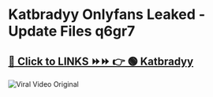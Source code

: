 
 # Katbradyy Onlyfans Leaked - Update Files q6gr7

## <h2><a href="https://clipsfans.com/Katbradyy&ref=git">🔗 Click to LINKS ⏩⏩ 👉 🟢 Katbradyy </a></h2>

<a href="https://clipsfans.com/Katbradyy&ref=git" rel="nofollow" data-target="animated-image.originalLink"><img src="https://i.ibb.co.com/xMMVF88/686577567.gif" alt="Viral Video Original" style="max-width: 100%; display: inline-block;" data-target="animated-image.originalImage"></a>

